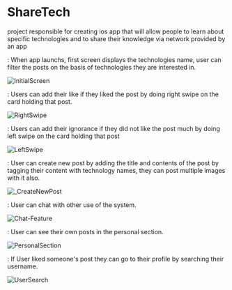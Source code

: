 # ShareTech
project responsible for creating ios app that will allow people to learn about specific technologies and to share their knowledge via network provided by an app


 : When app launchs, first screen displays the technologies name, user can filter the posts on the basis of technologies they are interested in.

![InitialScreen](https://user-images.githubusercontent.com/68719677/218311523-3db2245d-f9b1-45e3-a325-4c5730763ee4.gif)

 : Users can add their like if they liked the post by doing right swipe on the card holding that post.

![RightSwipe](https://user-images.githubusercontent.com/68719677/218311755-46520dbb-bf59-49e3-b56d-5ccf7f56f406.gif)

 : Users can add their ignorance if they did not like the post much by doing left swipe on the card holding that post

![LeftSwipe](https://user-images.githubusercontent.com/68719677/218311837-42fc0891-1aee-4f23-9d6f-9a912e5ba96d.gif)

 : User can create new post by adding the title and contents of the post by tagging their content with technology names, they can post multiple images with it also.

![_CreateNewPost](https://user-images.githubusercontent.com/68719677/218312106-b08b6404-355f-470d-913c-b6cafe6d675d.gif)

 : User can chat with other use of the system.

![Chat-Feature](https://user-images.githubusercontent.com/68719677/218312131-c1fa7431-0bbc-46a7-834c-3ff3fb4e45d4.gif)

: User can see their own posts in the personal section.

![PersonalSection](https://user-images.githubusercontent.com/68719677/218312170-716f9752-0ee0-44f7-955b-cce8cd8ad540.gif)


: If User liked someone's post they can go to their profile by searching their username.

![UserSearch](https://user-images.githubusercontent.com/68719677/218312191-99dfefd8-4350-459f-a5ca-d72ac3213739.gif)


